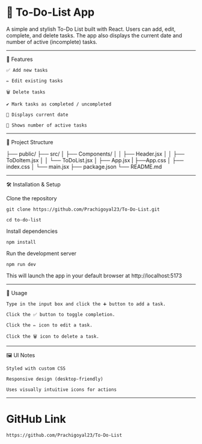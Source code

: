 # 📝 To-Do-List App

A simple and stylish To-Do List built with React. Users can add, edit, complete, and delete tasks. The app also displays the current date and number of active (incomplete) tasks.

---

🚀 Features

    ✅ Add new tasks

    ✏️ Edit existing tasks

    🗑 Delete tasks

    ✔ Mark tasks as completed / uncompleted

    📅 Displays current date

    🔢 Shows number of active tasks

---

📁 Project Structure


├── public/
├── src/
│   ├── Components/
│   │   ├── Header.jsx
│   │   ├── ToDoItem.jsx
│   │   └── ToDoList.jsx
│   ├── App.jsx
|   ├──App.css
│   ├── index.css
│   └── main.jsx
├── package.json
└── README.md

---

🛠️ Installation & Setup

Clone the repository

    git clone https://github.com/Prachigoyal23/To-Do-List.git

    cd to-do-list

Install dependencies

    npm install

Run the development server

    npm run dev

This will launch the app in your default browser at http://localhost:5173

---

🧾 Usage

    Type in the input box and click the ➕ button to add a task.

    Click the ✅ button to toggle completion.

    Click the ✏️ icon to edit a task.

    Click the 🗑 icon to delete a task.

---

🖼 UI Notes

    Styled with custom CSS

    Responsive design (desktop-friendly)

    Uses visually intuitive icons for actions

---

# GitHub Link
   ```bash
   https://github.com/Prachigoyal23/To-Do-List